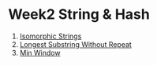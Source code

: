 # Week2 String & Hash
1. <a href='https://leetcode.com/problems/isomorphic-strings/'>Isomorphic Strings</a>
2. <a href='https://leetcode.com/problems/longest-substring-without-repeating-characters/'>Longest Substring Without Repeat</a>
3. <a href='https://leetcode.com/problems/minimum-window-substring/'>Min Window</a>